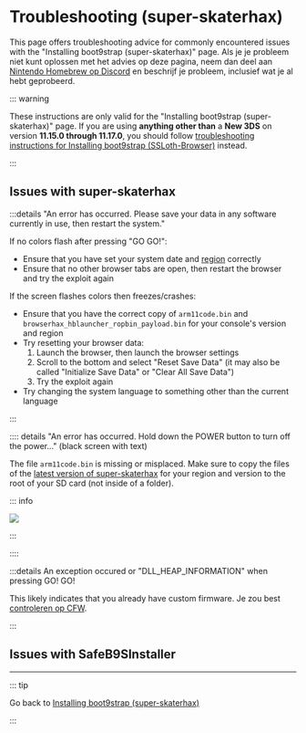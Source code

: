 # Troubleshooting (super-skaterhax)

This page offers troubleshooting advice for commonly encountered issues with the "Installing boot9strap (super-skaterhax)" page. Als je je probleem niet kunt oplossen met het advies op deze pagina, neem dan deel aan [Nintendo Homebrew op Discord](https://discord.gg/MWxPgEp) en beschrijf je probleem, inclusief wat je al hebt geprobeerd.

::: warning

These instructions are only valid for the "Installing boot9strap (super-skaterhax)" page. If you are using **anything other than** a **New 3DS** on version **11.15.0 through 11.17.0**, you should follow [troubleshooting instructions for Installing boot9strap (SSLoth-Browser)](troubleshooting-ssloth-browser) instead.

:::

## Issues with super-skaterhax

:::details "An error has occurred. Please save your data in any software currently in use, then restart the system."

If no colors flash after pressing "GO GO!":

- Ensure that you have set your system date and [region](/images/screenshots/skater/skater-lang.png) correctly
- Ensure that no other browser tabs are open, then restart the browser and try the exploit again

If the screen flashes colors then freezes/crashes:

- Ensure that you have the correct copy of `arm11code.bin` and `browserhax_hblauncher_ropbin_payload.bin` for your console's version and region
- Try resetting your browser data:
  1. Launch the browser, then launch the browser settings
  2. Scroll to the bottom and select "Reset Save Data" (it may also be called "Initialize Save Data" or "Clear All Save Data")
  3. Try the exploit again
- Try changing the system language to something other than the current language

:::

:::: details "An error has occurred. Hold down the POWER button to turn off the power..." (black screen with text)

The file `arm11code.bin` is missing or misplaced. Make sure to copy the files of the [latest version of super-skaterhax](https://github.com/zoogie/super-skaterhax/releases/latest) for your region and version to the root of your SD card (not inside of a folder).

::: info

![](/images/screenshots/skaterhax/skater-root-layout.png)

:::

::::

:::details An exception occured or "DLL_HEAP_INFORMATION" when pressing GO! GO!

This likely indicates that you already have custom firmware. Je zou best [controleren op CFW](checking-for-cfw).

:::

## Issues with SafeB9SInstaller

<!--@include: ./_include/troubleshooting-sb9si-bin.md -->

<!--@include: ./_include/troubleshooting-sb9si-common.md -->

<!--@include: ./_include/troubleshooting-get-help-common.md -->

---

::: tip

Go back to [Installing boot9strap (super-skaterhax)](installing-boot9strap-\(super-skaterhax\))

:::

<!--@include: ./_include/troubleshooting-return.md -->
